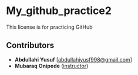 # My_github_practice2
This license is for practicing GitHub 
## Contributors
* **Abdullahi Yusuf** [abdullahiyusf998@gmail.com]
* **Mubaraq Onipede** ([instructor](github.com/mubarraqqq))
